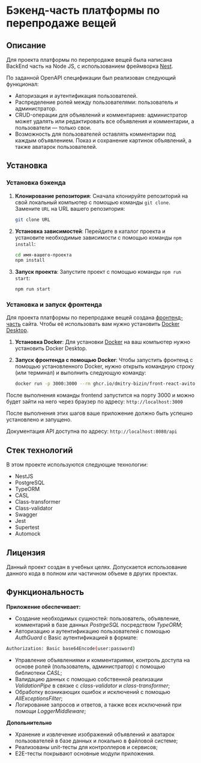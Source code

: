 # Бэкенд-часть платформы по перепродаже вещей

## Описание

Для проекта платформы по перепродаже вещей была написана BackEnd часть на Node JS, с использованием фреймворка [Nest](https://nestjs.com/).

По заданной OpenAPI спецификации был реализован следующий функционал:

- Авторизация и аутентификация пользователей.
- Распределение ролей между пользователями: пользователь и администратор.
- CRUD-операции для объявлений и комментариев: администратор может удалять или
  редактировать все объявления и комментарии, а пользователи — только свои.
- Возможность для пользователей оставлять комментарии под каждым объявлением.
  Показ и сохранение картинок объявлений, а также аватарок пользователей.

## Установка

### Установка бэкенда

1. **Клонирование репозитория**: Сначала клонируйте репозиторий на свой локальный компьютер с помощью команды `git clone`. Замените `URL` на URL вашего репозитория:

   ```bash
   git clone URL
   ```

2. **Установка зависимостей**: Перейдите в каталог проекта и установите необходимые зависимости с помощью команды `npm install`:

   ```bash
   cd имя-вашего-проекта
   npm install
   ```

3. **Запуск проекта**: Запустите проект с помощью команды `npm run start`:

   ```bash
   npm run start
   ```

### Установка и запуск фронтенда

Для проекта платформы по перепродаже вещей создана [фронтенд-часть](https://github.com/dmitry-bizin/front-react-avito) сайта. Чтобы её использовать вам нужно установить [Docker Desktop](https://www.docker.com/products/docker-desktop/).

1. **Установка Docker**: Для установки [Docker](https://www.docker.com/) на ваш компьютер нужно установить Docker Desktop.

2. **Запуск фронтенда с помощью Docker**: Чтобы запустить фронтенд с помощью установленного Docker, нужно открыть командную строку (или терминал) и выполнить следующую команду:

   ```bash
   docker run -p 3000:3000 --rm ghcr.io/dmitry-bizin/front-react-avito:v1.21
   ```

После выполнения команды frontend запустится на порту 3000 и можно будет зайти на него через браузер по адресу: `http://localhost:3000`

После выполнения этих шагов ваше приложение должно быть успешно установлено и запущено.

Документация API доступна по адресу: `http://localhost:8080/api`

## Стек технологий

В этом проекте используются следующие технологии:

- NestJS
- PostgreSQL
- TypeORM
- CASL
- Class-transformer
- Class-validator
- Swagger
- Jest
- Supertest
- Automock

## Лицензия

Данный проект создан в учебных целях. Допускается использование данного кода в полном или частичном объеме в других проектах.

## Функциональность

**Приложение обеспечивает:**

- Создание необходимых сущностей: пользователь, объявление, комментарий в базе данных _PostrgeSQL_ посредством _TypeORM_;
- Авторизацию и аутентификацию пользователей с помощью _AuthGuard_ с Basic аутентификацией в формате:

```bash
Authorization: Basic base64Encode(user:password)
```

- Управление объявлениями и комментариями, контроль доступа на основе ролей (пользователь, администратор) с помощью библиотеки _CASL_;
- Валидацию данных с помощью собственной реализации _ValidationPipe_ в связке с _class-validator_ и _class-transformer_;
- Обработку возникающих ошибок и исключений с помощью _AllExceptionsFilter_;
- Логирование запросов и ответов, а также всех исключений при помощи _LoggerMiddleware_;

**Допольнительно**

- Хранение и извлечение изображений объявлений и аватарок пользователей в базе данных и локально в файловой системе;
- Реализованы unit-тесты для контроллеров и сервисов;
- E2E-тесты покрывают основные модули приложения.
